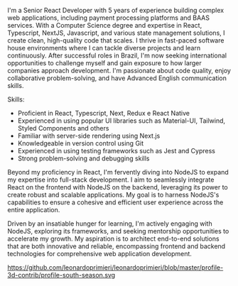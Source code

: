 I'm a Senior React Developer with 5 years of experience building complex web applications, including payment processing platforms and BAAS services. With a Computer Science degree and expertise in React, Typescript, NextJS, Javascript, and various state management solutions, I create clean, high-quality code that scales. I thrive in fast-paced software house environments where I can tackle diverse projects and learn continuously. After successful roles in Brazil, I'm now seeking international opportunities to challenge myself and gain exposure to how larger companies approach development. I'm passionate about code quality, enjoy collaborative problem-solving, and have Advanced English communication skills.

Skills:
<ul>
  <li>Proficient in React, Typescript, Next, Redux e React Native</li>
  <li>Experienced in using popular UI libraries such as Material-UI, Tailwind, Styled Components and others</li>
  <li>Familiar with server-side rendering using Next.js</li>
  <li>Knowledgeable in version control using Git</li>
  <li>Experienced in using testing frameworks such as Jest and Cypress</li>
  <li>Strong problem-solving and debugging skills</li>
</ul>

Beyond my proficiency in React, I'm fervently diving into NodeJS to expand my expertise into full-stack development. I aim to seamlessly integrate React on the frontend with NodeJS on the backend, leveraging its power to create robust and scalable applications. My goal is to harness NodeJS's capabilities to ensure a cohesive and efficient user experience across the entire application.

Driven by an insatiable hunger for learning, I'm actively engaging with NodeJS, exploring its frameworks, and seeking mentorship opportunities to accelerate my growth. My aspiration is to architect end-to-end solutions that are both innovative and reliable, encompassing frontend and backend technologies for comprehensive web application development.


https://github.com/leonardoprimieri/leonardoprimieri/blob/master/profile-3d-contrib/profile-south-season.svg
